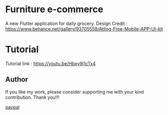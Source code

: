 # Furniture e-commerce
A new Flutter application for daily grocery. 
Design Credit : https://www.behance.net/gallery/93705559/Atilog-Free-Mobile-APP-UI-kit

# Tutorial
Tutorial link : https://youtu.be/Hbpy9j1cTx4

## Author
If you like my work, please consider supporting me with your kind contribution. Thank you!!!
<div><a href=https://paypal.me/kaushikchandru?locale.x=en_GB>paypal </a></div>
